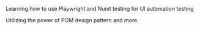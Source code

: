 Learning how to use Playwright and Nunit testing for UI automation testing

Utilizing the power of POM design pattern and more.
